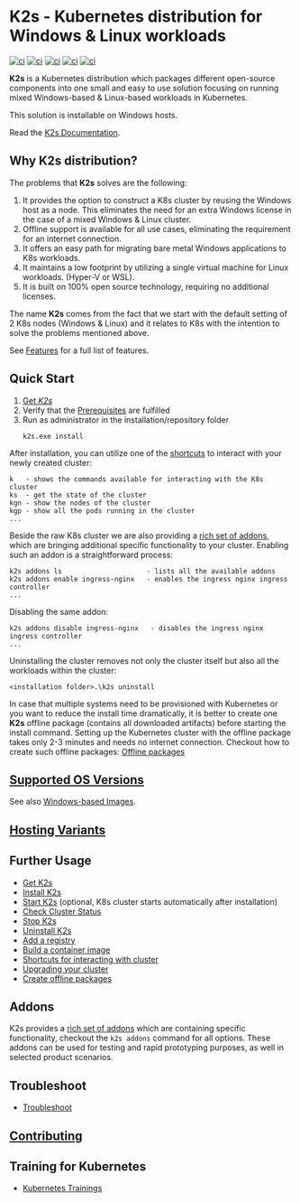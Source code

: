 <!--
SPDX-FileCopyrightText: © 2023 Siemens Healthcare GmbH

SPDX-License-Identifier: MIT
-->

# K2s - Kubernetes distribution for Windows & Linux workloads
[![ci](https://github.com/Siemens-Healthineers/K2s/actions/workflows/ci-reuse-checks.yml/badge.svg)](https://github.com/Siemens-Healthineers/K2s/actions/workflows/ci-reuse-checks.yml)
[![ci](https://github.com/Siemens-Healthineers/K2s/actions/workflows/ci-unit-tests.yml/badge.svg)](https://github.com/Siemens-Healthineers/K2s/actions/workflows/ci-unit-tests.yml)
[![ci](https://github.com/Siemens-Healthineers/K2s/actions/workflows/build-k2s-cli.yml/badge.svg)](https://github.com/Siemens-Healthineers/K2s/actions/workflows/build-k2s-cli.yml)
[![ci](https://github.com/Siemens-Healthineers/K2s/actions/workflows/build-k2s-artifacts.yml/badge.svg)](https://github.com/Siemens-Healthineers/K2s/actions/workflows/build-k2s-artifacts.yml)
[![ci](https://github.com/Siemens-Healthineers/K2s/actions/workflows/build-docs.yml/badge.svg)](https://github.com/Siemens-Healthineers/K2s/actions/workflows/build-docs.yml)

**K2s** is a Kubernetes distribution which packages different open-source components into one small and easy to use solution focusing on running mixed Windows-based & Linux-based workloads in Kubernetes. 

This solution is installable on Windows hosts.

Read the [K2s Documentation](https://siemens-healthineers.github.io/K2s/).

## Why **K2s** distribution?
The problems that **K2s** solves are the following:
1. It provides the option to construct a K8s cluster by reusing the Windows host as a node. This eliminates the need for an extra Windows license in the case of a mixed Windows & Linux cluster.
2. Offline support is available for all use cases, eliminating the requirement for an internet connection.
3. It offers an easy path for migrating bare metal Windows applications to K8s workloads.
4. It maintains a low footprint by utilizing a single virtual machine for Linux workloads. (Hyper-V or WSL).
5. It is built on 100% open source technology, requiring no additional licenses.

The name **K2s** comes from the fact that we start with the default setting of 2 K8s nodes (Windows & Linux) and it relates to K8s with the intention to solve the problems mentioned above.

See [Features](/doc/K8s_Features.md) for a full list of features.

## Quick Start
1. [Get *K2s*](docs/op-manual/get-k2s.md)
3. Verify that the [Prerequisites](docs/op-manual/installation.md#prerequisites) are fulfilled
4. Run as administrator in the installation/repository folder
    ```console
    k2s.exe install
    ```

After installation, you can utilize one of the [shortcuts](./doc/K8s_Shortcuts.md) to interact with your newly created cluster:
```
k   - shows the commands available for interacting with the K8s cluster
ks  - get the state of the cluster
kgn - show the nodes of the cluster
kgp - show all the pods running in the cluster
...
```

Beside the raw K8s cluster we are also providing a [rich set of addons](./addons/README.md), which are bringing additional specific functionality to your cluster.
Enabling such an addon is a straightforward process:
```
k2s addons ls                     - lists all the available addons
k2s addons enable ingress-nginx   - enables the ingress nginx ingress controller
...
```
Disabling the same addon:
```
k2s addons disable ingress-nginx   - disables the ingress nginx ingress controller
...
```

Uninstalling the cluster removes not only the cluster itself but also all the workloads within the cluster:
```
<installation folder>.\k2s uninstall
```

In case that multiple systems need to be provisioned with Kubernetes or you want to reduce the install time dramatically, it is better to create one **K2s** offline package (contains all downloaded artifacts) before starting the install command.
Setting up the Kubernetes cluster with the offline package takes only 2-3 minutes and needs no internet connection.
Checkout how to create such offline packages: [Offline packages](doc/K8s_OfflinePackages.md)

## [Supported OS Versions](docs/op-manual/os-support.md)
See also [Windows-based Images](./smallsetup/ps-modules/windows-support/README.md).

## [Hosting Variants](docs/user-guide/hosting-variants.md)

## Further Usage
- [Get K2s](docs/op-manual/get-k2s.md)
- [Install K2s](docs/op-manual/installation.md)
- [Start K2s](docs/op-manual/start-k2s.md) (optional, K8s cluster starts automatically after installation)
- [Check Cluster Status](docs/op-manual/check-k2s-status.md)
- [Stop K2s](docs/op-manual/stop-k2s.md)
- [Uninstall K2s](docs/op-manual/deinstallation.md)
- [Add a registry](doc/K8s_AddRegistry.md)
- [Build a container image](doc/K8s_BuildingAContainer.md)
- [Shortcuts for interacting with cluster](doc/K8s_Shortcuts.md)
- [Upgrading your cluster](doc/K8s_Upgrade.md)
- [Create offline packages](doc/K8s_OfflinePackages.md)

## Addons
K2s provides a [rich set of addons](./addons/README.md) which are containing specific functionality, checkout the ```k2s addons``` command for all options.
These addons can be used for testing and rapid prototyping purposes, as well in selected product scenarios.

## Troubleshoot
- [Troubleshoot](doc/K8s_Troubleshoot.md)

## [Contributing](docs/dev-guide/contributing/index.md)

## Training for Kubernetes
- [Kubernetes Trainings](doc/K8s_Trainings.md)

